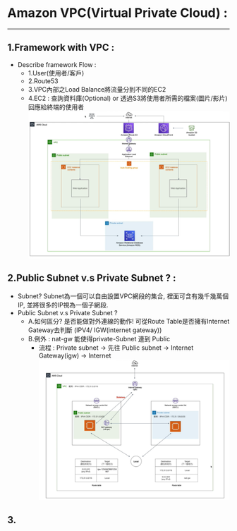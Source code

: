 # Amazon VPC(Virtual Private Cloud) : 
<hr/>

## 1.Framework with VPC : 

- Describe framework Flow : <BR>
    - 1.User(使用者/客戶) <BR>
    - 2.Route53 <BR>
    - 3.VPC內部之Load Balance將流量分到不同的EC2 <BR>
    - 4.EC2 : 查詢資料庫(Optional) or 透過S3將使用者所需的檔案(圖片/影片)回應給終端的使用者 <BR>
![image](../data/img/VPC/framework_with_VPC.png)

  
## 2.Public Subnet v.s Private Subnet ? : 
- Subnet?  Subnet為一個可以自由設置VPC網段的集合, 裡面可含有幾千幾萬個IP, 並將很多的IP視為一個子網段.
- Public Subnet v.s Private Subnet ?
    - A.如何區分? 是否能做對外連線的動作!
        可從Route Table是否擁有Internet Gateway去判斷 (IPV4/ IGW(internet gateway))
    - B.例外 : nat-gw 能使得private-Subnet 連到 Public
        - 流程 : Private subnet -> 先往 Public subnet -> Internet Gateway(igw) -> Internet
![image](../data/img/VPC/VPC_PublicPrivate_Subnet.png)


## 3.